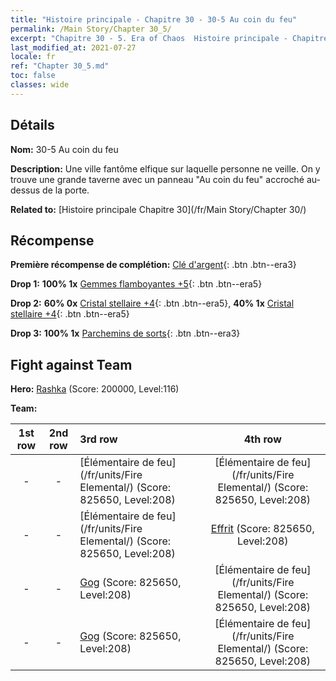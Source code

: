 ```yaml
---
title: "Histoire principale - Chapitre 30 - 30-5 Au coin du feu"
permalink: /Main Story/Chapter 30_5/
excerpt: "Chapitre 30 - 5. Era of Chaos  Histoire principale - Chapitre 30_5. 30-5 Au coin du feu"
last_modified_at: 2021-07-27
locale: fr
ref: "Chapter 30_5.md"
toc: false
classes: wide
---
```


## Détails

 **Nom:** 30-5 Au coin du feu

 **Description:** Une ville fantôme elfique sur laquelle personne ne veille. On y trouve une grande taverne avec un panneau \"Au coin du feu\" accroché au-dessus de la porte.

 **Related to:** [Histoire principale Chapitre 30](/fr/Main Story/Chapter 30/)

## Récompense

 **Première récompense de complétion:** [Clé d'argent](/ItemsFR/con_693/){: .btn .btn--era3}

 **Drop 1:** **100% 1x** [Gemmes flamboyantes +5](/ItemsFR/mat_100/){: .btn .btn--era5}

 **Drop 2:** **60% 0x** [Cristal stellaire +4](/ItemsFR/mat_94/){: .btn .btn--era5}, **40% 1x** [Cristal stellaire +4](/ItemsFR/mat_94/){: .btn .btn--era5}

 **Drop 3:** **100% 1x** [Parchemins de sorts](/ItemsFR/con_694/){: .btn .btn--era3}


## Fight against Team
 **Hero:** [Rashka](/fr/heroes/Rashka/) (Score: 200000, Level:116)

 **Team:**


  | 1st row | 2nd row | 3rd row | 4th row |
  |:----:|:----:|:----|:----:|
  | - | - | [Élémentaire de feu](/fr/units/Fire Elemental/) (Score: 825650, Level:208)  | [Élémentaire de feu](/fr/units/Fire Elemental/) (Score: 825650, Level:208)  |
  | - | - | [Élémentaire de feu](/fr/units/Fire Elemental/) (Score: 825650, Level:208)  | [Effrit](/fr/units/Efreeti/) (Score: 825650, Level:208)  |
  | - | - | [Gog](/fr/units/Gog/) (Score: 825650, Level:208)  | [Élémentaire de feu](/fr/units/Fire Elemental/) (Score: 825650, Level:208)  |
  | - | - | [Gog](/fr/units/Gog/) (Score: 825650, Level:208)  | [Élémentaire de feu](/fr/units/Fire Elemental/) (Score: 825650, Level:208)  |


